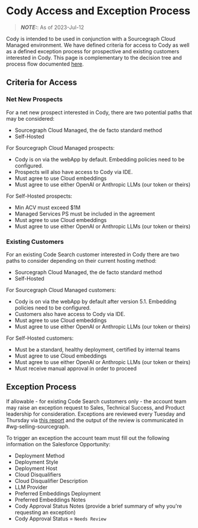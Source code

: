 # Cody Access and Exception Process

> **_NOTE:_**: As of 2023-Jul-12

Cody is intended to be used in conjunction with a Sourcegraph Cloud Managed environment. We have defined criteria for access to Cody as well as a defined exception process for prospective and existing customers interested in Cody. This page is complementary to the decision tree and process flow documented [here](https://www.figma.com/file/ehwTSzvFTwLZSwKyfG6tTp/Cody-Customer-Fit?type=whiteboard&node-id=0%3A1&t=xSEC3vgs2Sc8GRvv-1).

## Criteria for Access

### Net New Prospects

For a net new prospect interested in Cody, there are two potential paths that may be considered:

- Sourcegraph Cloud Managed, the de facto standard method
- Self-Hosted

For Sourcegraph Cloud Managed prospects:

- Cody is on via the webApp by default. Embedding policies need to be configured.
- Prospects will also have access to Cody via IDE.
- Must agree to use Cloud embeddings
- Must agree to use either OpenAI or Anthropic LLMs (our token or theirs)

For Self-Hosted prospects:

- Min ACV must exceed $1M
- Managed Services PS must be included in the agreement
- Must agree to use Cloud embeddings
- Must agree to use either OpenAI or Anthropic LLMs (our token or theirs)

### Existing Customers

For an existing Code Search customer interested in Cody there are two paths to consider depending on their current hosting method:

- Sourcegraph Cloud Managed, the de facto standard method
- Self-Hosted

For Sourcegraph Cloud Managed customers:

- Cody is on via the webApp by default after version 5.1. Embedding policies need to be configured.
- Customers also have access to Cody via IDE.
- Must agree to use Cloud embeddings
- Must agree to use either OpenAI or Anthropic LLMs (our token or theirs)

For Self-Hosted customers:

- Must be a standard, healthy deployment, certified by internal teams
- Must agree to use Cloud embeddings
- Must agree to use either OpenAI or Anthropic LLMs (our token or theirs)
- Must receive manual approval in order to proceed

## Exception Process

If allowable - for existing Code Search customers only - the account team may raise an exception request to Sales, Technical Success, and Product leadership for consideration. Exceptions are reviewed every Tuesday and Thursday via [this report](https://sourcegraph2020.lightning.force.com/lightning/r/Report/00O5b000005s21WEAQ/view?queryScope=userFolders) and the output of the review is communicated in #wg-selling-sourcegraph.

To trigger an exception the account team must fill out the following information on the Salesforce Opportunity:

- Deployment Method
- Deployment Style
- Deployment Host
- Cloud Disqualifiers
- Cloud Disqualifier Description
- LLM Provider
- Preferred Embeddings Deployment
- Preferred Embeddings Notes
- Cody Approval Status Notes (provide a brief summary of why you're requesting an exception)
- Cody Approval Status = `Needs Review`
